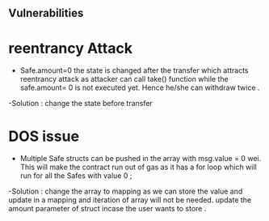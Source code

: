 ## Vulnerabilities

# reentrancy Attack 
- Safe.amount=0 the state is changed after the transfer which attracts reentrancy attack as attacker can call take() function while the safe.amount= 0 is not executed yet. Hence he/she can withdraw twice .

-Solution : change the state before transfer

# DOS issue 

- Multiple Safe structs can be pushed in the array with msg.value = 0 wei. This will make the contract run out of gas as it has a for loop which will run for all the Safes with value 0 ;

-Solution : change the array to mapping as we can store the value and update in a mapping and iteration of array will not be needed. update the amount parameter of struct incase the user wants to store . 



